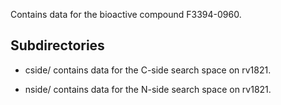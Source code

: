 Contains data for the bioactive compound F3394-0960.

## Subdirectories

- cside/ contains data for the C-side search space on rv1821.

- nside/ contains data for the N-side search space on rv1821.

